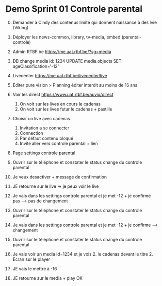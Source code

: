 # Demo Sprint 01 Controle parental

0. Demander à Cindy des contenus limité qui donnent naissance à des lvie (Viking)
0. Déployer les news-common, library, tv-media, embed (parental-controle)
0. Admin RTBF.be https://me.uat.rtbf.be/?sg=media
0. DB change media id: 1234 UPDATE media.objects SET ageClassification='-12'
1. Livecenter https://me.uat.rtbf.be/livecenter/live
1. Editer pure vision > Planning éditer interdit au moins de 16 ans
1. Voir les direct https://www.uat.rtbf.be/auvio/direct
	1. On voit sur les lives en cours le cadenas
	1. On voit sur les lives futur le cadenas + pastille
1. Choisir un live avec cadenas
	1. Invitation a se connecter
	1. Connection
	1. Par défaut contenu bloqué
	1. Invite aller vers controle parental + lien
1. Page settings controle parental
1. Ouvrir sur le téléphone et constater le status change du controle parental
1. Je veux desactiver + message de confirmation
1. JE retourne sur le live -> je peux voir le live

2. Je vais dans les settings controle parental et je met -12 + je confirme pas --> pas de changement
1. Ouvrir sur le téléphone et constater le status change du controle parental
2. Je vais dans les settings controle parental et je met -12 + je confirme --> changement
1. Ouvrir sur le téléphone et constater le status change du controle parental
2. Je vais voir un media id=1234 et je vois
	2. le cadenas devant le titre
	2. Ecran sur le player
2. JE vais le mettre à -16
3. JE retourne sur le media + play OK
